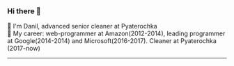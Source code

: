 ### Hi there 👋
🚮 I'm Danil, advanced senior cleaner at Pyaterochka <br>
💅 My career: web-programmer at Amazon(2012-2014), leading programmer at Google(2014-2014) and Microsoft(2016-2017). Cleaner at Pyaterochka (2017-now)

<hr>
<!--
**llnnly/llnnly** is a ✨ _special_ ✨ repository because its `README.md` (this file) appears on your GitHub profile.

Here are some ideas to get you started:

- 🔭 I’m currently working on ...
- 🌱 I’m currently learning ...
- 👯 I’m looking to collaborate on ...
- 🤔 I’m looking for help with ...
- 💬 Ask me about ...
- 📫 How to reach me: ...
- 😄 Pronouns: ...
- ⚡ Fun fact: ...
-->
